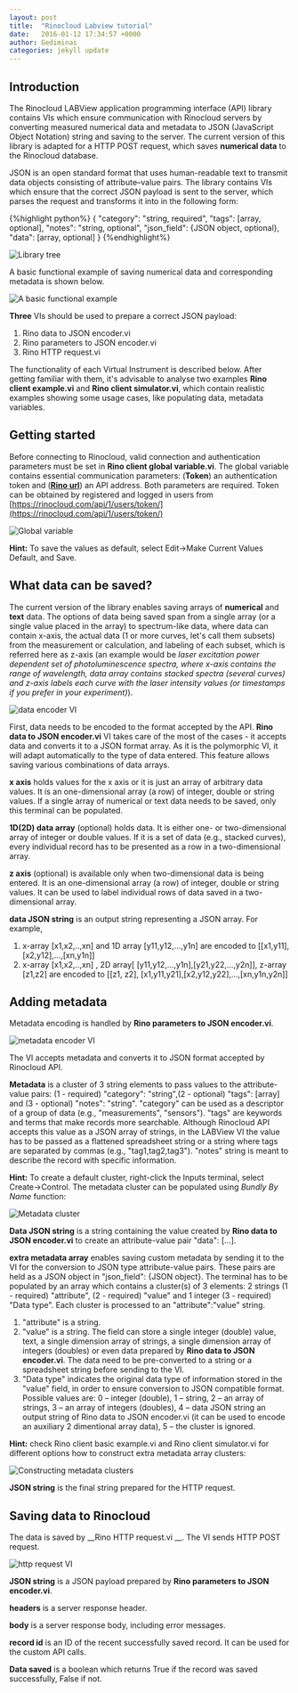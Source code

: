 ```yaml
---
layout: post
title:  "Rinocloud Labview tutorial"
date:   2016-01-12 17:34:57 +0000
author: Gediminas
categories: jekyll update
---
```


## Introduction

The Rinocloud LABView application programming interface (API) library contains VIs which ensure communication with Rinocloud servers by converting measured numerical data and metadata to JSON (JavaScript Object Notation) string and saving to the server. The current version of this library is adapted for a HTTP POST request, which saves __numerical data__ to the Rinocloud database.

JSON is an open standard format that uses human-readable text to transmit data objects consisting of attribute–value pairs. The library contains VIs which ensure that the correct JSON payload is sent to the server, which parses the request and transforms it into in the following form:

{%highlight python%}
{
"category": "string, required",
"tags": [array, optional],
"notes": "string, optional",
"json_field": {JSON object, optional},
"data": [array, optional]
}
{%endhighlight%}

![Library tree](http://i.imgur.com/aS7qsis.png)

A basic functional example of saving numerical data and corresponding metadata is shown below.

![A basic functional example](http://i.imgur.com/q21VCu0.png)

__Three__ VIs should be used to prepare a correct JSON payload:
1. Rino data to JSON encoder.vi
2. Rino parameters to JSON encoder.vi
3. Rino HTTP request.vi  

The functionality of each Virtual Instrument is described below. After getting familiar with them, it's advisable to analyse two examples __Rino client example.vi__ and __Rino client simulator.vi__, which contain realistic examples showing some usage cases, like populating data, metadata variables.

## Getting started

Before connecting to Rinocloud, valid connection and authentication parameters must be set in __Rino client global variable.vi__.  The global variable contains essential communication parameters: (__Token__) an authentication token and ([__Rino url__](https://rinocloud.com/api/1/objects/)) an API address. Both parameters are required. Token can be obtained by registered and logged in users from [https://rinocloud.com/api/1/users/token/](https://rinocloud.com/api/1/users/token/)

![Global variable](http://i.imgur.com/v8NieWn.png)

__Hint:__ To save the values as default, select Edit→Make Current Values Default, and Save.

## What data can be saved?

The current version of the library enables saving arrays of __numerical__ and __text__ data. The options of data being saved span from a single array (or a single value placed in the array) to spectrum-like data, where data can contain x-axis, the actual data (1 or more curves, let's call them subsets) from the measurement or calculation, and labeling of each subset, which is referred here as z-axis (an example would be _laser excitation power dependent set of photoluminescence spectra, where x-axis contains the range of wavelength, data array contains stacked spectra (several curves) and z-axis labels each curve with the laser intensity values (or timestamps if you prefer in your experiment)_).

![data encoder VI](http://i.imgur.com/d2dxA1C.png)

First, data needs to be encoded to the format accepted by the API. __Rino data to JSON encoder.vi__ VI takes care of the most of the cases - it accepts data and converts it to a JSON format array. As it is the polymorphic VI, it will adapt automatically to the type of data entered. This feature allows saving various combinations of data arrays.

__x axis__ holds values for the x axis or it is just an array of arbitrary data values. It is an one-dimensional array (a row) of integer, double or string values.
If a single array of numerical or text data needs to be saved, only this terminal can be populated.

__1D(2D) data array__ (optional) holds data. It is either one- or two-dimensional array of integer or double values. If it is a set of data (e.g., stacked curves), every individual record has to be presented as a row in a two-dimensional array.

__z axis__ (optional) is available only when two-dimensional data is being entered. It is an one-dimensional array (a row) of integer, double or string values. It can be used to label individual rows of data saved in a two-dimensional array.

__data JSON string__ is an output string representing a JSON array.
For example,
1. x-array [x1,x2,..,xn] and 1D array [y11,y12,...,y1n] are encoded to [[x1,y11],[x2,y12],...,[xn,y1n]]
2. x-array [x1,x2,..,xn] , 2D array[ [y11,y12,...,y1n],[y21,y22,...,y2n]], z-array  [z1,z2]  are encoded to [[z1, z2], [x1,y11,y21],[x2,y12,y22],...,[xn,y1n,y2n]]


## Adding metadata

Metadata encoding is handled by __Rino parameters to JSON encoder.vi__.

![metadata encoder VI](http://i.imgur.com/7LERcRo.png)

The VI accepts metadata and converts it to JSON format accepted by Rinocloud API.

__Metadata__ is a cluster of 3 string elements to pass values to the attribute-value pairs: (1 - required) "category": "string",(2 - optional) "tags": [array] and (3 - optional)  "notes": "string".
"category" can be used as a descriptor of a group of data (e.g., "measurements", "sensors").
"tags" are keywords and terms that make records more searchable. Although Rinocloud API accepts this value as a JSON array of strings, in the LABView VI the value has to be passed as a flattened spreadsheet string or a string where tags are separated by commas (e.g., "tag1,tag2,tag3").
 "notes" string is meant to describe the record with specific information.

__Hint:__ To create a default cluster, right-click the Inputs terminal, select Create→Control.
The metadata cluster can be populated using _Bundly By Name_ function:

![Metadata cluster](http://i.imgur.com/XEHqrEH.png)

__Data JSON string__ is a string containing the value created by __Rino data to JSON encoder.vi__ to create an attribute-value pair "data": […].

__extra metadata array__ enables saving custom metadata by sending it to the VI for the conversion to JSON type attribute-value pairs. These pairs are held as a JSON object in "json_field": {JSON object}. The terminal has to be populated by an array which contains a cluster(s) of 3 elements: 2 strings (1 - required) "attribute", (2 - required) "value" and 1 integer (3 - required) "Data type".  Each cluster is processed to an "attribute":"value" string.
1. "attribute" is a string.
2. "value" is a string. The field can store a single integer (double) value, text, a single dimension array of strings, a single dimension array of integers (doubles) or even data prepared by __Rino data to JSON encoder.vi__. The data need to be pre-converted to a string or a spreadsheet string before sending to the VI.
3. "Data type" indicates the original data type of information stored in the "value" field, in order to ensure conversion to JSON compatible format. Possible values are: 0 – integer (double), 1 – string, 2 – an array of strings, 3 – an array of integers (doubles), 4 – data JSON string an output string of Rino data to JSON encoder.vi (it can be used to encode an auxiliary 2 dimentional array data), 5 – <null> the cluster is ignored.

__Hint:__ check Rino client basic example.vi  and Rino client simulator.vi for different options how to construct extra metadata array clusters:

![Constructing metadata clusters](http://i.imgur.com/xwkXpHB.png)

__JSON string__ is the final string prepared for the HTTP request.


## Saving data to Rinocloud

The data is saved by __Rino HTTP request.vi __. The VI sends HTTP POST request.

![http request VI](http://i.imgur.com/E4gHX9k.png)

__JSON string__ is a JSON payload prepared by __Rino parameters to JSON encoder.vi__.

__headers__ is a server response header.

__body__ is a server response body, including error messages.

__record id__ is an ID of the recent successfully saved record. It can be used for the custom API calls.

__Data saved__ is a boolean which returns True if the record was saved successfully, False if not.
